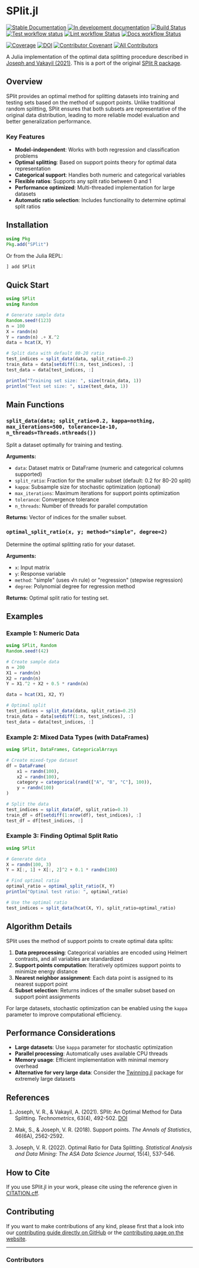 # SPlit.jl

[![Stable Documentation](https://img.shields.io/badge/docs-stable-blue.svg)](https://appleparan.github.io/SPlit.jl/stable)
[![In development documentation](https://img.shields.io/badge/docs-dev-blue.svg)](https://appleparan.github.io/SPlit.jl/dev)
[![Build Status](https://github.com/appleparan/SPlit.jl/workflows/Test/badge.svg)](https://github.com/appleparan/SPlit.jl/actions)
[![Test workflow status](https://github.com/appleparan/SPlit.jl/actions/workflows/Test.yml/badge.svg?branch=main)](https://github.com/appleparan/SPlit.jl/actions/workflows/Test.yml?query=branch%3Amain)
[![Lint workflow Status](https://github.com/appleparan/SPlit.jl/actions/workflows/Lint.yml/badge.svg?branch=main)](https://github.com/appleparan/SPlit.jl/actions/workflows/Lint.yml?query=branch%3Amain)
[![Docs workflow Status](https://github.com/appleparan/SPlit.jl/actions/workflows/Docs.yml/badge.svg?branch=main)](https://github.com/appleparan/SPlit.jl/actions/workflows/Docs.yml?query=branch%3Amain)

[![Coverage](https://codecov.io/gh/appleparan/SPlit.jl/branch/main/graph/badge.svg)](https://codecov.io/gh/appleparan/SPlit.jl)
[![DOI](https://zenodo.org/badge/DOI/FIXME)](https://doi.org/FIXME)
[![Contributor Covenant](https://img.shields.io/badge/Contributor%20Covenant-2.1-4baaaa.svg)](CODE_OF_CONDUCT.md)
[![All Contributors](https://img.shields.io/github/all-contributors/appleparan/SPlit.jl?labelColor=5e1ec7&color=c0ffee&style=flat-square)](#contributors)

A Julia implementation of the optimal data splitting procedure described in [Joseph and Vakayil (2021)](https://doi.org/10.1080/00401706.2021.1921037). This is a port of the original [SPlit R package](https://CRAN.R-project.org/package=SPlit).

## Overview

SPlit provides an optimal method for splitting datasets into training and testing sets based on the method of support points. Unlike traditional random splitting, SPlit ensures that both subsets are representative of the original data distribution, leading to more reliable model evaluation and better generalization performance.

### Key Features

- **Model-independent**: Works with both regression and classification problems
- **Optimal splitting**: Based on support points theory for optimal data representation
- **Categorical support**: Handles both numeric and categorical variables
- **Flexible ratios**: Supports any split ratio between 0 and 1
- **Performance optimized**: Multi-threaded implementation for large datasets
- **Automatic ratio selection**: Includes functionality to determine optimal split ratios

## Installation

```julia
using Pkg
Pkg.add("SPlit")
```

Or from the Julia REPL:

```julia
] add SPlit
```

## Quick Start

```julia
using SPlit
using Random

# Generate sample data
Random.seed!(123)
n = 100
X = randn(n)
Y = randn(n) .+ X.^2
data = hcat(X, Y)

# Split data with default 80-20 ratio
test_indices = split_data(data, split_ratio=0.2)
train_data = data[setdiff(1:n, test_indices), :]
test_data = data[test_indices, :]

println("Training set size: ", size(train_data, 1))
println("Test set size: ", size(test_data, 1))
```

## Main Functions

### `split_data(data; split_ratio=0.2, kappa=nothing, max_iterations=500, tolerance=1e-10, n_threads=Threads.nthreads())`

Split a dataset optimally for training and testing.

**Arguments:**
- `data`: Dataset matrix or DataFrame (numeric and categorical columns supported)
- `split_ratio`: Fraction for the smaller subset (default: 0.2 for 80-20 split)
- `kappa`: Subsample size for stochastic optimization (optional)
- `max_iterations`: Maximum iterations for support points optimization
- `tolerance`: Convergence tolerance
- `n_threads`: Number of threads for parallel computation

**Returns:** Vector of indices for the smaller subset.

### `optimal_split_ratio(x, y; method="simple", degree=2)`

Determine the optimal splitting ratio for your dataset.

**Arguments:**
- `x`: Input matrix
- `y`: Response variable
- `method`: "simple" (uses √n rule) or "regression" (stepwise regression)
- `degree`: Polynomial degree for regression method

**Returns:** Optimal split ratio for testing set.

## Examples

### Example 1: Numeric Data

```julia
using SPlit, Random
Random.seed!(42)

# Create sample data
n = 200
X1 = randn(n)
X2 = randn(n)
Y = X1.^2 + X2 + 0.5 * randn(n)

data = hcat(X1, X2, Y)

# Optimal split
test_indices = split_data(data, split_ratio=0.25)
train_data = data[setdiff(1:n, test_indices), :]
test_data = data[test_indices, :]
```

### Example 2: Mixed Data Types (with DataFrames)

```julia
using SPlit, DataFrames, CategoricalArrays

# Create mixed-type dataset
df = DataFrame(
    x1 = randn(100),
    x2 = randn(100),
    category = categorical(rand(["A", "B", "C"], 100)),
    y = randn(100)
)

# Split the data
test_indices = split_data(df, split_ratio=0.3)
train_df = df[setdiff(1:nrow(df), test_indices), :]
test_df = df[test_indices, :]
```

### Example 3: Finding Optimal Split Ratio

```julia
using SPlit

# Generate data
X = randn(100, 3)
Y = X[:, 1] + X[:, 2]^2 + 0.1 * randn(100)

# Find optimal ratio
optimal_ratio = optimal_split_ratio(X, Y)
println("Optimal test ratio: ", optimal_ratio)

# Use the optimal ratio
test_indices = split_data(hcat(X, Y), split_ratio=optimal_ratio)
```

## Algorithm Details

SPlit uses the method of support points to create optimal data splits:

1. **Data preprocessing**: Categorical variables are encoded using Helmert contrasts, and all variables are standardized
2. **Support points computation**: Iteratively optimizes support points to minimize energy distance
3. **Nearest neighbor assignment**: Each data point is assigned to its nearest support point
4. **Subset selection**: Returns indices of the smaller subset based on support point assignments

For large datasets, stochastic optimization can be enabled using the `kappa` parameter to improve computational efficiency.

## Performance Considerations

- **Large datasets**: Use `kappa` parameter for stochastic optimization
- **Parallel processing**: Automatically uses available CPU threads
- **Memory usage**: Efficient implementation with minimal memory overhead
- **Alternative for very large data**: Consider the [Twinning.jl](https://github.com/example/Twinning.jl) package for extremely large datasets

## References

1. Joseph, V. R., & Vakayil, A. (2021). SPlit: An Optimal Method for Data Splitting. *Technometrics*, 63(4), 492-502. [DOI](https://doi.org/10.1080/00401706.2021.1921037)

2. Mak, S., & Joseph, V. R. (2018). Support points. *The Annals of Statistics*, 46(6A), 2562-2592.

3. Joseph, V. R. (2022). Optimal Ratio for Data Splitting. *Statistical Analysis and Data Mining: The ASA Data Science Journal*, 15(4), 537-546.

## How to Cite

If you use SPlit.jl in your work, please cite using the reference given in [CITATION.cff](https://github.com/appleparan/SPlit.jl/blob/main/CITATION.cff).

## Contributing

If you want to make contributions of any kind, please first that a look into our [contributing guide directly on GitHub](docs/src/90-contributing.md) or the [contributing page on the website](https://appleparan.github.io/SPlit.jl/dev/90-contributing/).

---

### Contributors

<!-- ALL-CONTRIBUTORS-LIST:START - Do not remove or modify this section -->
<!-- prettier-ignore-start -->
<!-- markdownlint-disable -->

<!-- markdownlint-restore -->
<!-- prettier-ignore-end -->

<!-- ALL-CONTRIBUTORS-LIST:END -->
